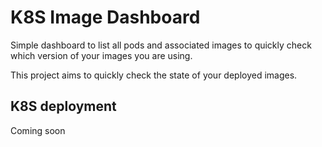 # K8S Image Dashboard

Simple dashboard to list all pods and associated images to quickly check
which version of your images you are using.

This project aims to quickly check the state of your deployed images.

## K8S deployment

Coming soon
